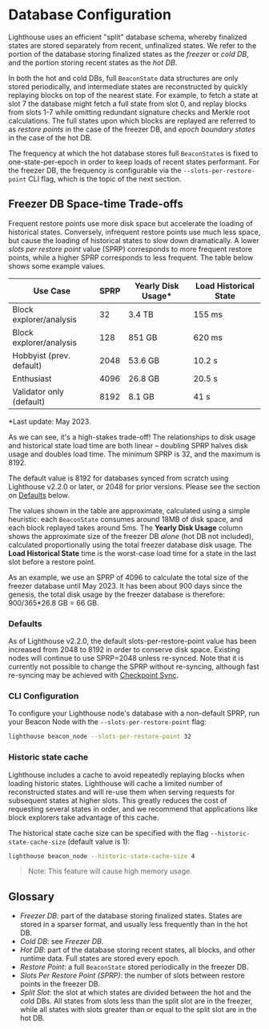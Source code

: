 # Database Configuration

Lighthouse uses an efficient "split" database schema, whereby finalized states are stored separately
from recent, unfinalized states. We refer to the portion of the database storing finalized states as
the _freezer_ or _cold DB_, and the portion storing recent states as the _hot DB_.

In both the hot and cold DBs, full `BeaconState` data structures are only stored periodically, and
intermediate states are reconstructed by quickly replaying blocks on top of the nearest state. For
example, to fetch a state at slot 7 the database might fetch a full state from slot 0, and replay
blocks from slots 1-7 while omitting redundant signature checks and Merkle root calculations. The
full states upon which blocks are replayed are referred to as _restore points_ in the case of the
freezer DB, and _epoch boundary states_ in the case of the hot DB.

The frequency at which the hot database stores full `BeaconState`s is fixed to one-state-per-epoch
in order to keep loads of recent states performant. For the freezer DB, the frequency is
configurable via the `--slots-per-restore-point` CLI flag, which is the topic of the next section.

## Freezer DB Space-time Trade-offs

Frequent restore points use more disk space but accelerate the loading of historical states.
Conversely, infrequent restore points use much less space, but cause the loading of historical
states to slow down dramatically. A lower _slots per restore point_ value (SPRP) corresponds to more
frequent restore points, while a higher SPRP corresponds to less frequent. The table below shows
some example values.

| Use Case                 | SPRP | Yearly Disk Usage* | Load Historical State |
|--------------------------|------|-------------------|-----------------------|
| Block explorer/analysis  | 32   | 3.4 TB            | 155 ms                |
| Block explorer/analysis  | 128  | 851 GB            | 620 ms                |
| Hobbyist (prev. default) | 2048 | 53.6 GB           | 10.2 s                |
| Enthusiast               | 4096 | 26.8 GB           | 20.5 s                |
| Validator only (default) | 8192 | 8.1 GB            | 41 s                  |

*Last update: May 2023. 

As we can see, it's a high-stakes trade-off! The relationships to disk usage and historical state
load time are both linear – doubling SPRP halves disk usage and doubles load time. The minimum SPRP
is 32, and the maximum is 8192.

The default value is 8192 for databases synced from scratch using Lighthouse v2.2.0 or later, or
2048 for prior versions. Please see the section on [Defaults](#defaults) below.

The values shown in the table are approximate, calculated using a simple heuristic: each
`BeaconState` consumes around 18MB of disk space, and each block replayed takes around 5ms.  The
**Yearly Disk Usage** column shows the approximate size of the freezer DB _alone_ (hot DB not included), calculated proportionally using the total freezer database disk usage. 
The **Load Historical State** time is the worst-case load time for a state in the last slot
before a restore point. 

As an example, we use an SPRP of 4096 to calculate the total size of the freezer database until May 2023. It has been about 900 days since the genesis, the total disk usage by the freezer database is therefore: 900/365*26.8 GB = 66 GB. 

### Defaults

As of Lighthouse v2.2.0, the default slots-per-restore-point value has been increased from 2048
to 8192 in order to conserve disk space. Existing nodes will continue to use SPRP=2048 unless
re-synced. Note that it is currently not possible to change the SPRP without re-syncing, although
fast re-syncing may be achieved with [Checkpoint Sync](./checkpoint-sync.md).

### CLI Configuration

To configure your Lighthouse node's database with a non-default SPRP, run your Beacon Node with
the `--slots-per-restore-point` flag:

```bash
lighthouse beacon_node --slots-per-restore-point 32
```

### Historic state cache

Lighthouse includes a cache to avoid repeatedly replaying blocks when loading historic states. Lighthouse will cache a limited number of reconstructed states and will re-use them when serving requests for subsequent states at higher slots. This greatly reduces the cost of requesting several states in order, and we recommend that applications like block explorers take advantage of this cache.

The historical state cache size can be specified with the flag `--historic-state-cache-size` (default value is 1):

```bash
lighthouse beacon_node --historic-state-cache-size 4
```

> Note: This feature will cause high memory usage.

## Glossary

* _Freezer DB_: part of the database storing finalized states. States are stored in a sparser
  format, and usually less frequently than in the hot DB.
* _Cold DB_: see _Freezer DB_.
* _Hot DB_: part of the database storing recent states, all blocks, and other runtime data. Full
  states are stored every epoch.
* _Restore Point_: a full `BeaconState` stored periodically in the freezer DB.
* _Slots Per Restore Point (SPRP)_: the number of slots between restore points in the freezer DB.
* _Split Slot_: the slot at which states are divided between the hot and the cold DBs. All states
  from slots less than the split slot are in the freezer, while all states with slots greater than
  or equal to the split slot are in the hot DB.
